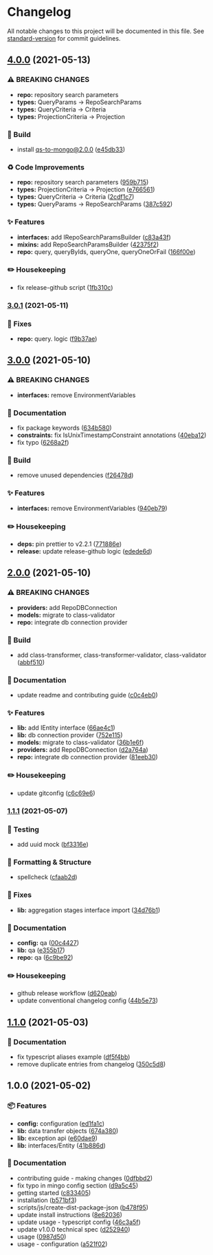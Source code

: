 # Changelog

All notable changes to this project will be documented in this file. See [standard-version](https://github.com/conventional-changelog/standard-version) for commit guidelines.

## [4.0.0](https://github.com/flex-development/dreepo/compare/v3.0.1...v4.0.0) (2021-05-13)


### ⚠ BREAKING CHANGES

* **repo:** repository search parameters
* **types:** QueryParams -> RepoSearchParams
* **types:** QueryCriteria -> Criteria
* **types:** ProjectionCriteria -> Projection

### :hammer: Build

* install qs-to-mongo@2.0.0 ([e45db33](https://github.com/flex-development/dreepo/commit/e45db33927d7ecaa6ba89fc6d5c67a06e5d7252c))


### :recycle: Code Improvements

* **repo:** repository search parameters ([959b715](https://github.com/flex-development/dreepo/commit/959b7150f2db754db573ae15e08d70786ee8dda3))
* **types:** ProjectionCriteria -> Projection ([e766561](https://github.com/flex-development/dreepo/commit/e766561ca2ea8c9ebcfc6673bae782db38ecb630))
* **types:** QueryCriteria -> Criteria ([2cdf1c7](https://github.com/flex-development/dreepo/commit/2cdf1c7e872dd24aa7617abced5ea89d38b03a1d))
* **types:** QueryParams -> RepoSearchParams ([387c592](https://github.com/flex-development/dreepo/commit/387c5925b281ebd0d2baadf409a22968b4167d8e))


### :sparkles: Features

* **interfaces:** add IRepoSearchParamsBuilder ([c83a43f](https://github.com/flex-development/dreepo/commit/c83a43f4495a79a05dc5b5f8968f9e8b6b551ede))
* **mixins:** add RepoSearchParamsBuilder ([42375f2](https://github.com/flex-development/dreepo/commit/42375f208b189fa7a5a77a6d50475cca524ac5de))
* **repo:** query, queryByIds, queryOne, queryOneOrFail ([166f00e](https://github.com/flex-development/dreepo/commit/166f00ed62b0d3183bef739c34e426f621f4d262))


### :pencil2: Housekeeping

* fix release-github script ([1fb310c](https://github.com/flex-development/dreepo/commit/1fb310c5142e6875a40b7dd738940a7f881688fe))

### [3.0.1](https://github.com/flex-development/dreepo/compare/v3.0.0...v3.0.1) (2021-05-11)


### :bug: Fixes

* **repo:** query. logic ([f9b37ae](https://github.com/flex-development/dreepo/commit/f9b37ae44d625b5e04fa156138ad71150cf49cce))

## [3.0.0](https://github.com/flex-development/dreepo/compare/v2.0.0...v3.0.0) (2021-05-10)


### ⚠ BREAKING CHANGES

* **interfaces:** remove EnvironmentVariables

### :book: Documentation

* fix package keywords ([634b580](https://github.com/flex-development/dreepo/commit/634b580507356876639bc3c27e1ed8c298ed11c6))
* **constraints:** fix IsUnixTimestampConstraint annotations ([40eba12](https://github.com/flex-development/dreepo/commit/40eba12e16c7536817db358cf1dd42f7d5c4711c))
* fix typo ([6268a2f](https://github.com/flex-development/dreepo/commit/6268a2f456928e0be44b4cb659e97541baf0c006))


### :hammer: Build

* remove unused dependencies ([f26478d](https://github.com/flex-development/dreepo/commit/f26478d3945409f41a6de6258e75431cbf889bb2))


### :sparkles: Features

* **interfaces:** remove EnvironmentVariables ([940eb79](https://github.com/flex-development/dreepo/commit/940eb79f92fa02b807f52777a3e027f17c9c8a56))


### :pencil2: Housekeeping

* **deps:** pin prettier to v2.2.1 ([771886e](https://github.com/flex-development/dreepo/commit/771886e4cfe71ca91038f495232f77d7f24b774b))
* **release:** update release-github logic ([edede6d](https://github.com/flex-development/dreepo/commit/edede6d557b64fbfe92202220f0fa98badfeb8f8))

## [2.0.0](https://github.com/flex-development/dreepo/compare/v1.1.1...v2.0.0) (2021-05-10)


### ⚠ BREAKING CHANGES

* **providers:** add RepoDBConnection
* **models:** migrate to class-validator
* **repo:** integrate db connection provider

### :hammer: Build

* add class-transformer, class-transformer-validator, class-validator ([abbf510](https://github.com/flex-development/dreepo/commit/abbf510bf4e4cc36a6c8d58e2beb03639641007c))


### :book: Documentation

* update readme and contributing guide ([c0c4eb0](https://github.com/flex-development/dreepo/commit/c0c4eb0bd28677e4f2e6191c341b53ef3ea4d7e9))


### :sparkles: Features

* **lib:** add IEntity interface ([66ae4c1](https://github.com/flex-development/dreepo/commit/66ae4c1e4895d1951d914186f27fec0a36d5b6a5))
* **lib:** db connection provider ([752e115](https://github.com/flex-development/dreepo/commit/752e1150497503f88bfe18f1d2baed4f0b24abf0))
* **models:** migrate to class-validator ([36b1e6f](https://github.com/flex-development/dreepo/commit/36b1e6f64067755ce7f801f26bc39e8579159940))
* **providers:** add RepoDBConnection ([d2a764a](https://github.com/flex-development/dreepo/commit/d2a764a79fed8ff2eed7fa87a3d65462caaf87d0))
* **repo:** integrate db connection provider ([81eeb30](https://github.com/flex-development/dreepo/commit/81eeb306e3f5610a85baaf136e8809e55bf91b6b))


### :pencil2: Housekeeping

* update gitconfig ([c6c69e6](https://github.com/flex-development/dreepo/commit/c6c69e6164d8b1902cf34e02351ddcbfc4bf21c1))

### [1.1.1](https://github.com/flex-development/dreepo/compare/v1.1.0...v1.1.1) (2021-05-07)


### :robot: Testing

* add uuid mock ([bf3316e](https://github.com/flex-development/dreepo/commit/bf3316ea2155e37719a849c089c1b954060a6e78))


### :nail_care: Formatting & Structure

* spellcheck ([cfaab2d](https://github.com/flex-development/dreepo/commit/cfaab2dc450cc06fb7fdf27f914ea49b021457b9))


### :bug: Fixes

* **lib:** aggregation stages interface import ([34d76b1](https://github.com/flex-development/dreepo/commit/34d76b185216df32987c4da4263671a919041e5a))


### :book: Documentation

* **config:** qa ([00c4427](https://github.com/flex-development/dreepo/commit/00c44279796fcc4c753e5803172dcae22dec4d73))
* **lib:** qa ([e355b17](https://github.com/flex-development/dreepo/commit/e355b178732699b8c7e10c787021d78e23bcd619))
* **repo:** qa ([6c9be92](https://github.com/flex-development/dreepo/commit/6c9be92be3c5982bbe3f018619c883cc8958abad))


### :pencil2: Housekeeping

* github release workflow ([d620eab](https://github.com/flex-development/dreepo/commit/d620eabc91ef7e94d25d73e2ca9be70bfc9da156))
* update conventional changelog config ([44b5e73](https://github.com/flex-development/dreepo/commit/44b5e73fa3418b375fea350b7ac2f1609e20fc3a))

## [1.1.0](https://github.com/flex-development/dreepo/compare/v1.0.0...v1.1.0) (2021-05-03)


### :book: Documentation

* fix typescript aliases example ([df5f4bb](https://github.com/flex-development/dreepo/commit/df5f4bb192f2263db16dfa165f27bc5f7059e8f7))
* remove duplicate entries from changelog ([350c5d8](https://github.com/flex-development/dreepo/commit/350c5d89bb0ae2e5d80d1362c90dd38b65edb04c))

## 1.0.0 (2021-05-02)


### :package: Features

* **config:** configuration ([ed1fa1c](https://github.com/flex-development/dreepo/commit/ed1fa1c258f69f5607b66f48bc16789b301630b2))
* **lib:** data transfer objects ([674a380](https://github.com/flex-development/dreepo/commit/674a38087e3b0fe243bba606365699961e3a73ea))
* **lib:** exception api ([e60dae9](https://github.com/flex-development/dreepo/commit/e60dae9dc8394a92130de46b22a9fa8b3e342f2f))
* **lib:** interfaces/Entity ([41b886d](https://github.com/flex-development/dreepo/commit/41b886dba74d78e65380806c93b54569b183a62b))


### :book: Documentation

* contributing guide - making changes ([0dfbbd2](https://github.com/flex-development/dreepo/commit/0dfbbd23647a8f9d223e66cabfac0d2ad003fb6d))
* fix typo in mingo config section ([d9a5c45](https://github.com/flex-development/dreepo/commit/d9a5c452472733cbc6cb2b7136ea81bb724d2d87))
* getting started ([c833405](https://github.com/flex-development/dreepo/commit/c833405a7ef30673fc3a8202cf60eb0988d37baa))
* installation ([b571bf3](https://github.com/flex-development/dreepo/commit/b571bf340f3a59fa5e085ed37a070732ed5fc9cb))
* scripts/js/create-dist-package-json ([b478f95](https://github.com/flex-development/dreepo/commit/b478f95952e28c278cb82b127d27e625e2b489d7))
* update install instructions ([8e62036](https://github.com/flex-development/dreepo/commit/8e62036a675f2e415ca46c434447b60abc741d93))
* update usage - typescript config ([46c3a5f](https://github.com/flex-development/dreepo/commit/46c3a5f59602e27b68ec3f91e5d97aac3b16c8c2))
* update v1.0.0 technical spec ([d252940](https://github.com/flex-development/dreepo/commit/d252940efd1ef8fab9950ce57288e5d14e70bf61))
* usage ([0987d50](https://github.com/flex-development/dreepo/commit/0987d506dc23500b60dff66a1f5d439adbe8fb7d))
* usage - configuration ([a521f02](https://github.com/flex-development/dreepo/commit/a521f02ca0426aa173b5214c97526203e96ce337))
